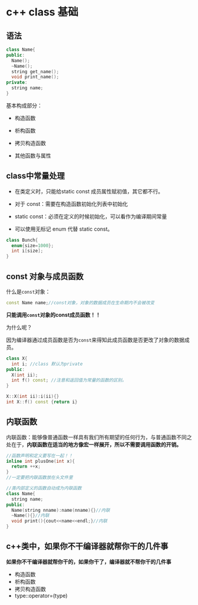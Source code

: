# c++ class 基础

## 语法
```c++
class Name{
public:
  Name();
  ~Name();
  string get_name();
  void print_name();
private:
  string name;
}
```

基本构成部分：

- 构造函数

- 析构函数

- 拷贝构造函数

- 其他函数与属性

## class中常量处理

- 在类定义时，只能给static const 成员属性赋初值，其它都不行。

- 对于 const：需要在构造函数初始化列表中初始化

- static const：必须在定义的时候初始化，可以看作为编译期间常量

- 可以使用无标记 enum 代替 static const。
```c++
class Bunch{
  enum{size=1000};
  int i[size];
}
```

## const 对象与成员函数

什么是`const`对象：
```c++
const Name name;//const对象，对象的数据成员在生命期内不会被改变
```
**只能调用`const`对象的const成员函数！！**

为什么呢？

因为编译器通过成员函数是否为`const`来得知此成员函数是否更改了对象的数据成员。

```c++
class X{
  int i; //class 默认为private
public:
  X(int ii);
  int f() const; //注意和返回值为常量的函数的区别。
}

X::X(int ii):i(ii){}
int X::f() const {return i}
```

## 内联函数
内联函数：能够像普通函数一样具有我们所有期望的任何行为，与普通函数不同之处在于，**内联函数在适当的地方像宏一样展开，所以不需要调用函数的开销。**

```c++
//函数声明和定义要写在一起！！
inline int plusOne(int x){
  return ++x;
}
//一定要把内联函数放在头文件里

//类内部定义的函数自动成为内联函数
class Name{
  string name;
public:
  Name(string nname):name(nname){}//内联
  ~Name(){}//内联
  void print(){cout<<name<<endl;}//内联
}
```

## c++类中，如果你不干编译器就帮你干的几件事
**如果你不干编译器就帮你干的，如果你干了，编译器就不帮你干的几件事**

* 构造函数
* 析构函数
* 拷贝构造函数
* type::operator=(type)
